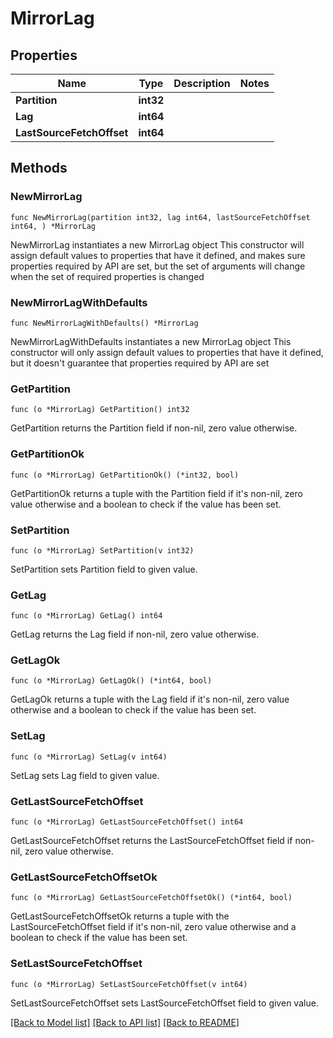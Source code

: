 # MirrorLag

## Properties

Name | Type | Description | Notes
------------ | ------------- | ------------- | -------------
**Partition** | **int32** |  | 
**Lag** | **int64** |  | 
**LastSourceFetchOffset** | **int64** |  | 

## Methods

### NewMirrorLag

`func NewMirrorLag(partition int32, lag int64, lastSourceFetchOffset int64, ) *MirrorLag`

NewMirrorLag instantiates a new MirrorLag object
This constructor will assign default values to properties that have it defined,
and makes sure properties required by API are set, but the set of arguments
will change when the set of required properties is changed

### NewMirrorLagWithDefaults

`func NewMirrorLagWithDefaults() *MirrorLag`

NewMirrorLagWithDefaults instantiates a new MirrorLag object
This constructor will only assign default values to properties that have it defined,
but it doesn't guarantee that properties required by API are set

### GetPartition

`func (o *MirrorLag) GetPartition() int32`

GetPartition returns the Partition field if non-nil, zero value otherwise.

### GetPartitionOk

`func (o *MirrorLag) GetPartitionOk() (*int32, bool)`

GetPartitionOk returns a tuple with the Partition field if it's non-nil, zero value otherwise
and a boolean to check if the value has been set.

### SetPartition

`func (o *MirrorLag) SetPartition(v int32)`

SetPartition sets Partition field to given value.


### GetLag

`func (o *MirrorLag) GetLag() int64`

GetLag returns the Lag field if non-nil, zero value otherwise.

### GetLagOk

`func (o *MirrorLag) GetLagOk() (*int64, bool)`

GetLagOk returns a tuple with the Lag field if it's non-nil, zero value otherwise
and a boolean to check if the value has been set.

### SetLag

`func (o *MirrorLag) SetLag(v int64)`

SetLag sets Lag field to given value.


### GetLastSourceFetchOffset

`func (o *MirrorLag) GetLastSourceFetchOffset() int64`

GetLastSourceFetchOffset returns the LastSourceFetchOffset field if non-nil, zero value otherwise.

### GetLastSourceFetchOffsetOk

`func (o *MirrorLag) GetLastSourceFetchOffsetOk() (*int64, bool)`

GetLastSourceFetchOffsetOk returns a tuple with the LastSourceFetchOffset field if it's non-nil, zero value otherwise
and a boolean to check if the value has been set.

### SetLastSourceFetchOffset

`func (o *MirrorLag) SetLastSourceFetchOffset(v int64)`

SetLastSourceFetchOffset sets LastSourceFetchOffset field to given value.



[[Back to Model list]](../README.md#documentation-for-models) [[Back to API list]](../README.md#documentation-for-api-endpoints) [[Back to README]](../README.md)


